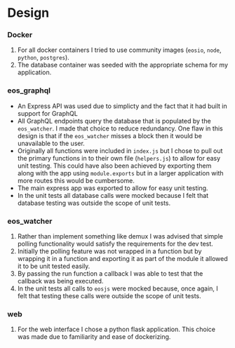 # Design

### Docker
1. For all docker containers I tried to use community images (`eosio`, `node`, `python`, `postgres`).
2. The database container was seeded with the appropriate schema for my application.

### eos_graphql
* An Express API was used due to simplicty and the fact that it had built in support for GraphQL
* All GraphQL endpoints query the database that is populated by the `eos_watcher`. I made that choice to reduce redundancy. One flaw in this design is that if the `eos_watcher` misses a block then it would be unavailable to the user.
* Originally all functions were included in `index.js` but I chose to pull out the primary functions in to their own file (`helpers.js`) to allow for easy unit testing. This could have also been achieved by exporting them along with the app using `module.exports` but in a larger application with more routes this would be cumbersome.
* The main express app was exported to allow for easy unit testing.
* In the unit tests all database calls were mocked because I felt that database testing was outside the scope of unit tests.

### eos_watcher
1. Rather than implement something like demux I was advised that simple polling functionality would satisfy the requirements for the dev test.
2. Initially the polling feature was not wrapped in a function but by wrapping it in a function and exporting it as part of the module it allowed it to be unit tested easily.
3. By passing the run function a callback I was able to test that the callback was being executed.
4. In the unit tests all calls to `eosjs` were mocked because, once again, I felt that testing these calls were outside the scope of unit tests.

### web
1. For the web interface I chose a python flask application. This choice was made due to familiarity and ease of dockerizing.
